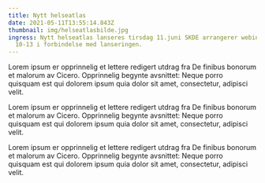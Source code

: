 ```yaml
---
title: Nytt helseatlas
date: 2021-05-11T13:55:14.843Z
thumbnail: img/helseatlasbilde.jpg
ingress: Nytt helseatlas lanseres tirsdag 11.juni SKDE arrangerer webinar fra
  10-13 i forbindelse med lanseringen.
---
```

Lorem ipsum er opprinnelig et lettere redigert utdrag fra De finibus bonorum et malorum av Cicero. Opprinnelig begynte avsnittet: Neque porro quisquam est qui dolorem ipsum quia dolor sit amet, consectetur, adipisci velit.

Lorem ipsum er opprinnelig et lettere redigert utdrag fra De finibus bonorum et malorum av Cicero. Opprinnelig begynte avsnittet: Neque porro quisquam est qui dolorem ipsum quia dolor sit amet, consectetur, adipisci velit.

Lorem ipsum er opprinnelig et lettere redigert utdrag fra De finibus bonorum et malorum av Cicero. Opprinnelig begynte avsnittet: Neque porro quisquam est qui dolorem ipsum quia dolor sit amet, consectetur, adipisci velit.
